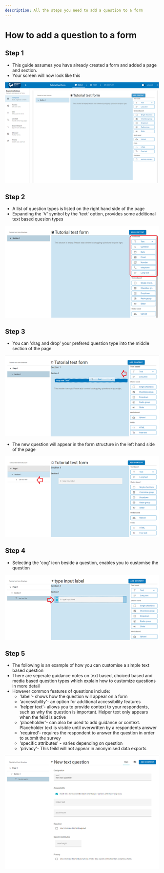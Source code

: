 ```yaml
---
description: All the steps you need to add a question to a form
---
```


# How to add a question to a form

## Step 1

* This guide assumes you have already created a form and added a page and section.
* Your screen will now look like this

![Screenshot showing a blank section](.gitbook/assets/image%20%28253%29.png)

## Step 2

* A list of question types is listed on the right hand side of the page
* Expanding the 'V' symbol by the 'text' option, provides some additional text based quesion types

![Screenshot showing additional text based question types](.gitbook/assets/image%20%28251%29.png)

## Step 3

* You can 'drag and drop' your prefered question type into the middle section of the page

![Screenshot showing a &apos;text&apos; question being added to &apos;section 1&apos;](.gitbook/assets/image%20%28247%29.png)

* The new question will appear in the form structure in the left hand side of the page

![](.gitbook/assets/image%20%28246%29.png)

## Step 4

* Selecting the 'cog' icon beside a question, enables you to customise the question

![](.gitbook/assets/image%20%28250%29.png)

## Step 5

* The following is an example of how you can customise a simple text based question
* There are seperate guidance notes on text based, choiced based and media based question types which explain how to customize questions in more detail
* However common features of questions include:
  * 'label'- shows how the question will appear on a form
  * 'accessibility'- an option for additional accessibility features
  * 'helper text'- allows you to provide context to your respondents, such as why the question is important.   Helper text only appears when the feild is active
  * 'placeholder'- can also be used to add guidance or context.  Placeholder text is visible until overwritten by a respondents answer
  * 'required'- requires the respondent to answer the question in order to submit the survey
  * 'specific attributes' - varies depending on question
  * 'privacy'- This feild will not appear in anonymised data exports 

![](.gitbook/assets/image%20%28252%29.png)

